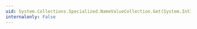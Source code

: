 ```yaml
---
uid: System.Collections.Specialized.NameValueCollection.Get(System.Int32)
internalonly: False
---
```


